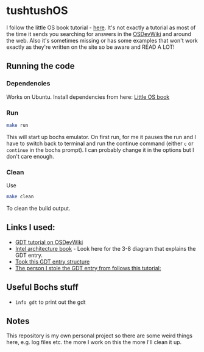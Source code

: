 # tushtushOS
I follow the little OS book tutorial - [here](https://littleosbook.github.io).
It's not exactly a tutorial as most of the time it sends you searching for answers in the [OSDevWiki](https://wiki.osdev.org) and around the web.
Also it's sometimes missing or has some examples that won't work exactly as they're written on the site so be aware and READ A LOT!

## Running the code
### Dependencies
Works on Ubuntu.
Install dependencies from here:
[Little OS book](https://littleosbook.github.io/#quick-setup)

### Run 
```bash
make run
```
This will start up bochs emulator. On first run, for me it pauses the run and I have to switch back to terminal and run the continue command (either `c` or `continue` in the bochs prompt). I can probably change it in the options but I don't care enough.
### Clean
Use
```bash
make clean
```
To clean the build output.

## Links I used:
* [GDT tutorial on OSDevWiki](https://wiki.osdev.org/GDT_Tutorial)
* [Intel architecture book](https://software.intel.com/sites/default/files/managed/a4/60/325384-sdm-vol-3abcd.pdf) - Look here for the 3-8 diagram that explains the GDT entry.
* [Took this GDT entry structure](https://forum.osdev.org/viewtopic.php?p=178894#p178894)
* [The person I stole the GDT entry from follows this tutorial:](http://www.jamesmolloy.co.uk/tutorial_html/4.-The%20GDT%20and%20IDT.html)

## Useful Bochs stuff
* `info gdt` to print out the gdt

## Notes
This repository is my own personal project so there are some weird things here, e.g. log files etc. the more I work on this the more I'll clean it up.
